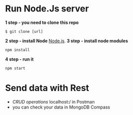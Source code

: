 # Run Node.Js server
**1 step - you need to clone this repo**
```
$ git clone [url]

```
**2 step - install Node**
[Node.js](https://nodejs.org/en/).
**3 step - install node modules**
```
npm install

```
**4 step - run it**
```
npm start

```



# Send data with Rest
* *CRUD operations* localhost:<your port>/ in Postman 
* you can check your data in MongoDB Compass